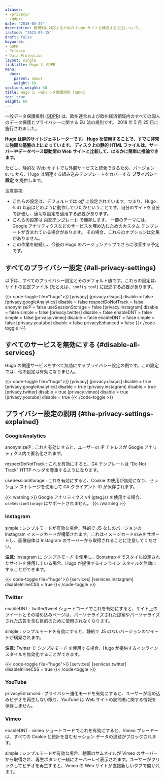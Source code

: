 ```yaml
---
aliases:
- /privacy/
- /gdpr/
date: "2018-05-25"
description: 新規制に対応するための Hugo サイトを構成する方法について。
lastmod: "2023-07-15"
draft: false
keywords:
- GDPR
- Privacy
- Data Protection
layout: single
linktitle: Hugo と GDPR
menu:
  docs:
    parent: about
    weight: 60
sections_weight: 60
title: Hugo と 一般データ保護規則 (GDPR)
toc: true
weight: 60
---
```


一般データ保護規則 ([GDPR](https://en.wikipedia.org/wiki/General_Data_Protection_Regulation)) は、欧州連合および欧州経済領域内のすべての個人のデータ保護とプライバシーに関する EU 法の規則です。 2018 年 5 月 25 日に施行されました。

**Hugo は静的サイトジェネレーターです。 Hugo を使用することで、すでに非常に強固な基盤の上に立っています。 ディスク上の静的 HTML ファイルは、サーバーやデータベース駆動型の Web サイトと比較して、はるかに簡単に推論できます。**

ただし、静的な Web サイトでも外部サービスと統合できるため、バージョン `0.41` から、Hugo は関連する組み込みテンプレートをカバーする **プライバシー設定** を提供します。

注意事項:

* これらの設定は、デフォルトでは _off_ に設定されています。つまり、Hugo `0.41` 以前はどのように動作していたかということです。自分のサイトを自分で評価し、適切な設定を適用する必要があります。
* これらの設定は [内部テンプレート](/templates/internal/) で機能します。 一部のテーマには、Google アナリティクスなどのサービスを埋め込むためのカスタム テンプレートが含まれている場合があります。 その場合、これらのオプションは効果がありません。
* この作業を継続し、今後の Hugo のバージョンアップでさらに改善する予定です。

## すべてのプライバシー設定 {#all-privacy-settings}

以下は、すべてのプライバシー設定とそのデフォルト値です。これらの設定は、サイトの設定ファイル (たとえば、`config.toml`) に記述する必要があります。

{{< code-toggle file="hugo">}}
[privacy]
[privacy.disqus]
disable = false
[privacy.googleAnalytics]
disable = false
respectDoNotTrack = false
anonymizeIP = false
useSessionStorage = false
[privacy.instagram]
disable = false
simple = false
[privacy.twitter]
disable = false
enableDNT = false
simple = false
[privacy.vimeo]
disable = false
enableDNT = false
simple = false
[privacy.youtube]
disable = false
privacyEnhanced = false
{{< /code-toggle >}}


## すべてのサービスを無効にする {#disable-all-services}

Hugo の関連サービスをすべて無効にするプライバシー設定の例です。この設定では、他の設定は有効になりません。

{{< code-toggle file="hugo">}}
[privacy]
[privacy.disqus]
disable = true
[privacy.googleAnalytics]
disable = true
[privacy.instagram]
disable = true
[privacy.twitter]
disable = true
[privacy.vimeo]
disable = true
[privacy.youtube]
disable = true
{{< /code-toggle >}}

## プライバシー設定の説明 {#the-privacy-settings-explained}

### GoogleAnalytics

anonymizeIP
: これを有効にすると、ユーザーの IP アドレスが Google アナリティクス内で匿名化されます。

respectDoNotTrack
: これを有効にすると、GA テンプレートは "Do Not Track" HTTP ヘッダを尊重するようになります。

useSessionStorage
: これを有効にすると、Cookie の使用が無効になり、セッション ストレージを使用して GA クライアント ID が保存されます。

{{< warning >}}
Google アナリティクス v4 (gtag.js) を使用する場合、`useSessionStorage` はサポートされません。
{{< /warning >}}

### Instagram

simple
: シンプルモードが有効な場合、静的で JS なしのバージョンの Instagram イメージカードが構築されます。これはイメージカードのみをサポートし、画像自体は Instagram のサーバーから取得されることに注意してください。

**注意:** Instagram に _シンプルモード_ を使用し、Bootstrap 4 でスタイル設定されたサイトを使用している場合、Hugo が提供するインライン スタイルを無効にすることができます。

{{< code-toggle file="hugo">}}
[services]
[services.instagram]
disableInlineCSS = true
{{< /code-toggle >}}

### Twitter

enableDNT
: twitter/tweet ショートコードでこれを有効にすると、サイト上のツイートとその埋め込みページは、パーソナライズされた提案やパーソナライズされた広告を含む目的のために使用されなくなります。

simple
: シンプルモードを有効にすると、静的で JS のないバージョンのツイートが構築されます。

**注意:** Twitter で _シンプルモード_ を使用する場合、Hugo が提供するインラインスタイルを無効化することができます。

{{< code-toggle file="hugo">}}
[services]
[services.twitter]
disableInlineCSS = true
{{< /code-toggle >}}

### YouTube

privacyEnhanced
: プライバシー強化モードを有効にすると、ユーザーが埋め込みビデオを再生しない限り、YouTube は Web サイトの訪問者に関する情報を保存しません。

### Vimeo

enableDNT
: vimeo ショートコードでこれを有効にすると、Vimeo プレーヤーは、すべての Cookie と統計を含むセッション データの追跡がブロックされます。

simple
: シンプルモードが有効な場合、動画のサムネイルが Vimeo のサーバーから取得され、再生ボタンと一緒にオーバーレイ表示されます。ユーザーがクリックしてビデオを再生すると、Vimeo の Web サイトが直接新しいタブで開かれます。
